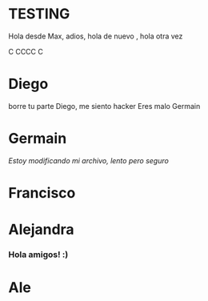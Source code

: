 # TESTING

Hola desde Max, adios, hola de nuevo , hola otra vez

C
CCCC
C






# Diego

borre tu parte Diego, me siento hacker
Eres malo Germain 

# Germain

*Estoy modificando mi archivo, lento pero seguro* 

# Francisco


# Alejandra
###  Hola amigos! :)


# Ale

#

